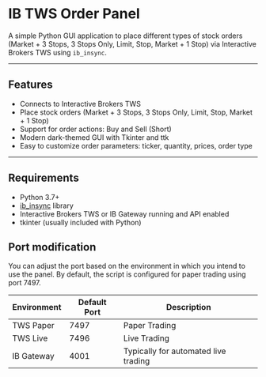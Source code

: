 # IB TWS Order Panel

A simple Python GUI application to place different types of stock orders (Market + 3 Stops, 3 Stops Only, Limit, Stop, Market + 1 Stop) via Interactive Brokers TWS using `ib_insync`.

---

## Features

- Connects to Interactive Brokers TWS 
- Place stock orders (Market + 3 Stops, 3 Stops Only, Limit, Stop, Market + 1 Stop)
- Support for order actions: Buy and Sell (Short)
- Modern dark-themed GUI with Tkinter and ttk
- Easy to customize order parameters: ticker, quantity, prices, order type

---

## Requirements

- Python 3.7+
- [ib_insync](https://github.com/erdewit/ib_insync) library
- Interactive Brokers TWS or IB Gateway running and API enabled
- tkinter (usually included with Python)


## Port modification
You can adjust the port based on the environment in which you intend to use the panel. By default, the script is configured for paper trading using port 7497.

| Environment     | Default Port | Description        |
|-----------------|--------------|--------------------|
| TWS Paper       | 7497         | Paper Trading      |
| TWS Live        | 7496         | Live Trading       |
| IB Gateway      | 4001         | Typically for automated live trading |
